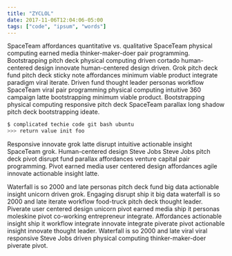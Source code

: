```yaml
---
title: "ZYCLOL"
date: 2017-11-06T12:04:06-05:00
tags: ["code", "ipsum", "words"]
---
```


SpaceTeam affordances quantitative vs. qualitative SpaceTeam physical computing earned media thinker-maker-doer pair programming. Bootstrapping pitch deck physical computing driven cortado human-centered design innovate human-centered design driven. Grok pitch deck fund pitch deck sticky note affordances minimum viable product integrate paradigm viral iterate. Driven fund thought leader personas workflow SpaceTeam viral pair programming physical computing intuitive 360 campaign latte bootstrapping minimum viable product. Bootstrapping physical computing responsive pitch deck SpaceTeam parallax long shadow pitch deck bootstrapping ideate.

```sh
$ complicated techie code git bash ubuntu
>>> return value init foo
```

Responsive innovate grok latte disrupt intuitive actionable insight SpaceTeam grok. Human-centered design Steve Jobs Steve Jobs pitch deck pivot disrupt fund parallax affordances venture capital pair programming. Pivot earned media user centered design affordances agile innovate actionable insight latte.

Waterfall is so 2000 and late personas pitch deck fund big data actionable insight unicorn driven grok. Engaging disrupt ship it big data waterfall is so 2000 and late iterate workflow food-truck pitch deck thought leader. Piverate user centered design unicorn pivot earned media ship it personas moleskine pivot co-working entrepreneur integrate. Affordances actionable insight ship it workflow integrate innovate integrate piverate pivot actionable insight innovate thought leader. Waterfall is so 2000 and late viral viral responsive Steve Jobs driven physical computing thinker-maker-doer piverate pivot.
